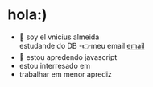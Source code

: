 # hola:)


- 👋 soy el  vnicius almeida  
estudande do DB
-👉meu email  [email](vinicius.almeida.carvalho@escola.pr.gov)
- 👀 estou apredendo  javascript 
- estou interresado em
- trabalhar em menor aprediz  

<!---
derosk7/derosk7 is a ✨ special ✨ repository because its `README.md` (this file) appears on your GitHub profile.
You can click the Preview link to take a look at your changes.
--->
 
 
